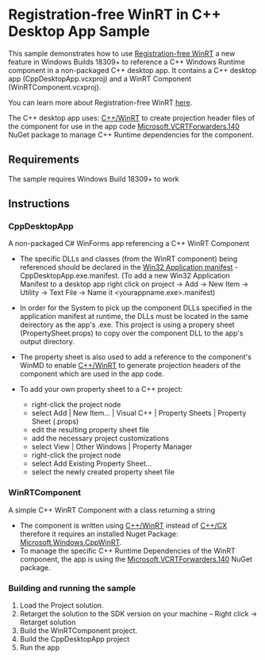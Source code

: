 # Registration-free WinRT in C++ Desktop App Sample

This sample demonstrates how to use [Registration-free WinRT](https://aka.ms/regfreewinrtblog) a new feature in Windows Builds 18309+ to reference a C++ Windows Runtime component in a non-packaged C++ desktop app. It contains a C++ desktop app (CppDesktopApp.vcxproj) and a WinRT Component (WinRTComponent.vcxproj).

You can learn more about Registration-free WinRT [here](https://aka.ms/regfreewinrtblog).

The C++ desktop app uses:
[C++/WinRT](https://github.com/Microsoft/xlang/blob/f1309fe42d929d612aa9b66557d9a22769067b3f/src/package/cppwinrt/nuget/readme.md) to create projection header files of the component for use in the app code
[Microsoft.VCRTForwarders.140](https://github.com/Microsoft/vcrt-forwarders) NuGet package to manage C++ Runtime dependencies for the component.

## Requirements

The sample requires Windows Build 18309+ to work

## Instructions

### CppDesktopApp

A non-packaged C# WinForms app referencing a C++ WinRT Component

* The specific DLLs and classes (from the WinRT component) being referenced should be declared in the [Win32 Application manifest](https://docs.microsoft.com/en-us/windows/desktop/SbsCs/application-manifests) - CppDesktopApp.exe.manifest.
(To add a new Win32 Application Manifest to a desktop app right click on project -> Add -> New Item -> Utility -> Text File -> Name it <yourappname.exe>.manifest)

* In order for the System to pick up the component DLLs specified in the application manifest at runtime, the DLLs must be located in the same deirectory as the app's .exe. This project is using a propery sheet (PropertySheet.props) to copy over the component DLL to the app's output directory. 

* The property sheet is also used to add a reference to the component's WinMD to enable [C++/WinRT](https://github.com/Microsoft/xlang/tree/master/src/package/cppwinrt/nuget) to generate projection headers of the component which are used in the app code.

* To add your own property sheet to a C++ project:
    * right-click the project node
    * select Add | New Item... | Visual C++ | Property Sheets | Property Sheet (.props) 
    * edit the resulting property sheet file
    * add the necessary project customizations
    * select View | Other Windows | Property Manager
    * right-click the project node
    * select Add Existing Property Sheet...
    * select the newly created property sheet file

### WinRTComponent

A simple C++ WinRT Component with a class returning a string

* The component is written using [C++/WinRT](https://docs.microsoft.com/en-us/windows/uwp/cpp-and-winrt-apis/intro-to-using-cpp-with-winrt) instead of [C++/CX](https://docs.microsoft.com/en-us/cpp/cppcx/visual-c-language-reference-c-cx?view=vs-2017) therefore it requires an installed Nuget Package: [Microsoft.Windows.CppWinRT](https://www.nuget.org/packages/Microsoft.Windows.CppWinRT/).
* To manage the specific C++ Runtime Dependencies of the WinRT component, the app is using the [Microsoft.VCRTForwarders.140](https://github.com/Microsoft/vcrt-forwarders) NuGet package.

### Building and running the sample

1. Load the Project solution.
2. Retarget the solution to the SDK version on your machine – Right click -> Retarget solution
3. Build the WinRTComponent project.
4. Build the CppDesktopApp project
5. Run the app


